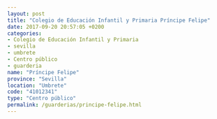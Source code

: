 ```yaml
---
layout: post
title: "Colegio de Educación Infantil y Primaria Príncipe Felipe"
date: 2017-09-20 20:57:05 +0200
categories:
- Colegio de Educación Infantil y Primaria
- sevilla
- umbrete
- Centro público
- guarderia
name: "Príncipe Felipe"
province: "Sevilla"
location: "Umbrete"
code: "41012341"
type: "Centro público"
permalink: /guarderias/principe-felipe.html
---
```

